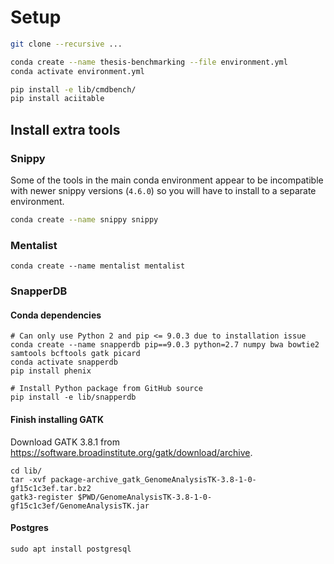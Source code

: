 # Setup

```bash
git clone --recursive ...

conda create --name thesis-benchmarking --file environment.yml
conda activate environment.yml

pip install -e lib/cmdbench/
pip install aciitable
```

## Install extra tools

### Snippy

Some of the tools in the main conda environment appear to be incompatible with newer snippy versions (`4.6.0`) so you will have to install to a separate environment.

```bash
conda create --name snippy snippy
```

### Mentalist

```
conda create --name mentalist mentalist
```

### SnapperDB

#### Conda dependencies

```
# Can only use Python 2 and pip <= 9.0.3 due to installation issue
conda create --name snapperdb pip==9.0.3 python=2.7 numpy bwa bowtie2 samtools bcftools gatk picard
conda activate snapperdb
pip install phenix

# Install Python package from GitHub source
pip install -e lib/snapperdb
```

#### Finish installing GATK

Download GATK 3.8.1 from https://software.broadinstitute.org/gatk/download/archive.

```
cd lib/
tar -xvf package-archive_gatk_GenomeAnalysisTK-3.8-1-0-gf15c1c3ef.tar.bz2
gatk3-register $PWD/GenomeAnalysisTK-3.8-1-0-gf15c1c3ef/GenomeAnalysisTK.jar
```

#### Postgres

```
sudo apt install postgresql
```
